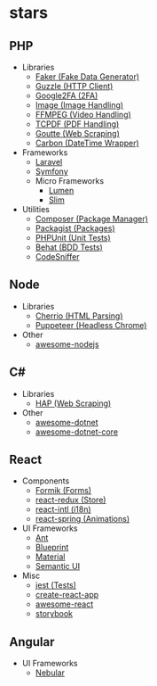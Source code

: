 # stars

## PHP

* Libraries
  * [Faker (Fake Data Generator)](https://github.com/fzaninotto/Faker)
  * [Guzzle (HTTP Client)](https://github.com/guzzle/guzzle)
  * [Google2FA (2FA)](https://github.com/antonioribeiro/google2fa)
  * [Image (Image Handling)](https://github.com/Intervention/image)
  * [FFMPEG (Video Handling)](https://ffmpeg.org/)
  * [TCPDF (PDF Handling)](https://github.com/tecnickcom/tcpdf)
  * [Goutte (Web Scraping)](https://github.com/FriendsOfPHP/Goutte)
  * [Carbon (DateTime Wrapper)](https://github.com/briannesbitt/carbon)
* Frameworks
  * [Laravel](https://github.com/laravel/laravel)
  * [Symfony](https://github.com/symfony/symfony)
  * Micro Frameworks
    * [Lumen](https://lumen.laravel.com/)
    * [Slim](https://www.slimframework.com/)
* Utilities
  * [Composer (Package Manager)](https://getcomposer.org/)
  * [Packagist (Packages)](https://packagist.org/)
  * [PHPUnit (Unit Tests)](https://phpunit.de/)
  * [Behat (BDD Tests)](https://github.com/Behat/Behat)
  * [CodeSniffer](https://github.com/squizlabs/PHP_CodeSniffer)

## Node

* Libraries
  * [Cherrio (HTML Parsing)](https://github.com/cheeriojs/cheerio)
  * [Puppeteer (Headless Chrome)](https://github.com/GoogleChrome/puppeteer/) 
* Other
  * [awesome-nodejs](https://github.com/sindresorhus/awesome-nodejs)
  
## C#

* Libraries
  * [HAP (Web Scraping)](https://html-agility-pack.net/)
* Other
  * [awesome-dotnet](https://github.com/quozd/awesome-dotnet)
  * [awesome-dotnet-core](https://github.com/thangchung/awesome-dotnet-core)

## React

* Components
  * [Formik (Forms)](https://jaredpalmer.com/formik/)
  * [react-redux (Store)](https://github.com/reduxjs/react-redux)
  * [react-intl (i18n)](https://github.com/formatjs/react-intl)
  * [react-spring (Animations)](https://github.com/react-spring/react-spring)
* UI Frameworks
  * [Ant](https://ant.design/)
  * [Blueprint](https://blueprintjs.com/)
  * [Material](https://material-ui.com/)
  * [Semantic UI](https://react.semantic-ui.com/)
* Misc
  * [jest (Tests)](https://github.com/facebook/jest)
  * [create-react-app](https://github.com/facebook/create-react-app)
  * [awesome-react](https://github.com/enaqx/awesome-react)
  * [storybook](https://github.com/storybookjs/storybook)

## Angular

* UI Frameworks
  * [Nebular](https://github.com/akveo/nebular)
